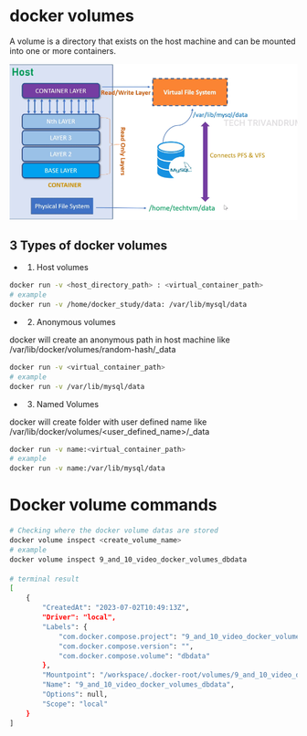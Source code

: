 # docker volumes

A volume is a directory that exists on the host machine and can be mounted into one or more containers. 

![Structure](9_video_docker_volumes/Docker-Volumes-Docker.png)


## 3 Types of docker volumes
- 1. Host volumes

```bash
docker run -v <host_directory_path> : <virtual_container_path>
# example
docker run -v /home/docker_study/data: /var/lib/mysql/data
```

- 2. Anonymous volumes 

docker will create an anonymous path in host machine like /var/lib/docker/volumes/random-hash/_data

```bash
docker run -v <virtual_container_path>
# example
docker run -v /var/lib/mysql/data
```

- 3. Named Volumes

docker will create folder with user defined name like /var/lib/docker/volumes/<user_defined_name>/_data

```bash
docker run -v name:<virtual_container_path>
# example
docker run -v name:/var/lib/mysql/data
```



# Docker volume commands

```bash
# Checking where the docker volume datas are stored
docker volume inspect <create_volume_name>
# example
docker volume inspect 9_and_10_video_docker_volumes_dbdata

# terminal result
[
    {
        "CreatedAt": "2023-07-02T10:49:13Z",
        "Driver": "local",
        "Labels": {
            "com.docker.compose.project": "9_and_10_video_docker_volumes",
            "com.docker.compose.version": "",
            "com.docker.compose.volume": "dbdata"
        },
        "Mountpoint": "/workspace/.docker-root/volumes/9_and_10_video_docker_volumes_dbdata/_data",
        "Name": "9_and_10_video_docker_volumes_dbdata",
        "Options": null,
        "Scope": "local"
    }
]

```